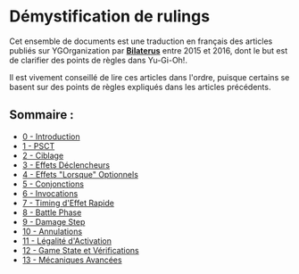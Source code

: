 # Démystification de rulings

Cet ensemble de documents est une traduction en français des articles publiés sur YGOrganization par [**Bilaterus**](https://ygorganization.com/author/bilaterus/page/2/) entre 2015 et 2016, dont le but est de clarifier des points de règles dans Yu-Gi-Oh!. 

Il est vivement conseillé de lire ces articles dans l'ordre, puisque certains se basent sur des points de règles expliqués dans les articles précédents.

## Sommaire :
- [0 - Introduction](Ressources/0_Introduction.md)
- [1 - PSCT](Ressources/1_PSCT.md)
- [2 - Ciblage](Ressources/2_Ciblage.md)
- [3 - Effets Déclencheurs](Ressources/3_Effets_Declencheurs.md)
- [4 - Effets "Lorsque" Optionnels](Ressources/4_When_Optionnels.md)
- [5 - Conjonctions](Ressources/5_Conjonctions.md)
- [6 - Invocations](Ressources/6_Invocations.md)
- [7 - Timing d'Effet Rapide](Ressources/7_Timing_Effet_Rapide.md)
- [8 - Battle Phase](Ressources/8_Battle_Phase.md)
- [9 - Damage Step](Ressources/9_Damage_Step.md)
- [10 - Annulations](Ressources/10_Annulations.md)
- [11 - Légalité d'Activation](Ressources/11_Legalite_Activation.md)
- [12 - Game State et Vérifications](Ressources/12_Divers.md)
- [13 - Mécaniques Avancées](Ressources/13_Mecaniques_Avancees.md)
